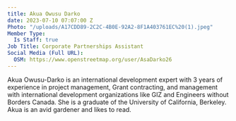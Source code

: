 ```yaml
---
title: Akua Owusu Darko
date: 2023-07-10 07:07:00 Z
Photo: "/uploads/A17CDD89-2C2C-4B0E-92A2-8F1A403761EC%20(1).jpeg"
Member Type:
  Is Staff: true
Job Title: Corporate Partnerships Assistant
Social Media (Full URL):
  OSM: https://www.openstreetmap.org/user/AsaDarko26
---
```


Akua Owusu-Darko is an international development expert with 3 years of experience in project management, Grant contracting, and management with international development organizations like GIZ and Engineers without Borders Canada. She is a graduate of the University of California, Berkeley.
Akua is an avid gardener and likes to read.